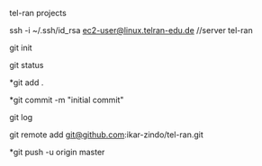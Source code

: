 tel-ran projects

ssh -i ~/.ssh/id_rsa ec2-user@linux.telran-edu.de     //server tel-ran

git init

git status

*git add .

*git commit -m "initial commit"

git log

git remote add git@github.com:ikar-zindo/tel-ran.git

*git push -u origin master
